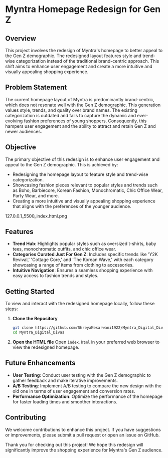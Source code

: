 # Myntra Homepage Redesign for Gen Z

## Overview

This project involves the redesign of Myntra's homepage to better appeal to the Gen Z demographic. The redesigned layout features style and trend-wise categorization instead of the traditional brand-centric approach. This shift aims to enhance user engagement and create a more intuitive and visually appealing shopping experience.

## Problem Statement

The current homepage layout of Myntra is predominantly brand-centric, which does not resonate well with the Gen Z demographic. This generation values style, trends, and quality over brand names. The existing categorization is outdated and fails to capture the dynamic and ever-evolving fashion preferences of young shoppers. Consequently, this hampers user engagement and the ability to attract and retain Gen Z and newer audiences.

## Objective

The primary objective of this redesign is to enhance user engagement and appeal to the Gen Z demographic. This is achieved by:
- Redesigning the homepage layout to feature style and trend-wise categorization.
- Showcasing fashion pieces relevant to popular styles and trends such as Boho, Barbiecore, Korean Fashion, Monochromatic, Chic Office Wear, Party Wear, and more.
- Creating a more intuitive and visually appealing shopping experience that aligns with the preferences of the younger audience.

127.0.0.1_5500_index.html.png

## Features

- **Trend Hub**: Highlights popular styles such as oversized t-shirts, baby tees, monochromatic outfits, and chic office wear.
- **Categories Curated Just For Gen Z**: Includes specific trends like 'Y2K Revival,' 'Cottage Core,' and 'The Korean Wave,' with each category showcasing a range of items from clothing to accessories.
- **Intuitive Navigation**: Ensures a seamless shopping experience with easy access to fashion trends and styles.


## Getting Started

To view and interact with the redesigned homepage locally, follow these steps:

1. **Clone the Repository**
   ```bash
   git clone https://github.com/ShreyaKesarwani1922/Myntra_Digital_Divas.git
   cd Myntra_Digital_Divas
   ```

2. **Open the HTML file**
   Open `index.html` in your preferred web browser to view the redesigned homepage.

## Future Enhancements

- **User Testing**: Conduct user testing with the Gen Z demographic to gather feedback and make iterative improvements.
- **A/B Testing**: Implement A/B testing to compare the new design with the old one in terms of user engagement and conversion rates.
- **Performance Optimization**: Optimize the performance of the homepage for faster loading times and smoother interactions.

## Contributing

We welcome contributions to enhance this project. If you have suggestions or improvements, please submit a pull request or open an issue on GitHub.

Thank you for checking out this project! We hope this redesign will significantly improve the shopping experience for Myntra's Gen Z audience.
 
